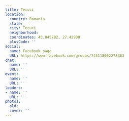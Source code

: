 ```yaml
---
title: Tecuci
location:
  country: Romania
  state: 
  city: Tecuci
  neighborhood: 
  coordinates: 45.845782, 27.42908
  plusCode: ''
social:
  name: Facebook page
  URL: https://www.facebook.com/groups/745118002278303
chat:
  name: ''
  URL: ''
event:
  name: ''
  URL: ''
leaders:
- name: ''
  URL: ''
photos:
  old: 
  cover: ''
---
```

